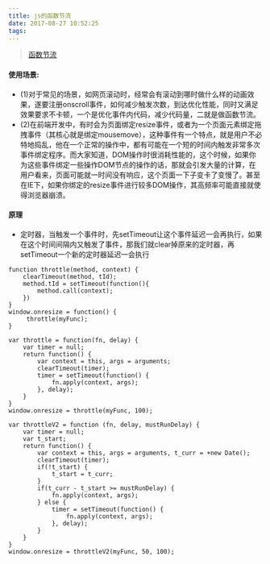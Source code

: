 ```yaml
---
title: js的函数节流
date: 2017-08-27 10:52:25
tags:
---
```

> [函数节流](http://www.alloyteam.com/2012/11/javascript-throttle/)
#### 使用场景: 
- (1)对于常见的场景，如网页滚动时，经常会有滚动到哪时做什么样的动画效果，遂要注册onscroll事件，如何减少触发次数，到达优化性能，同时又满足效果要求不卡顿，一个是优化事件内代码，减少代码量，二就是做函数节流。
- (2)在前端开发中，有时会为页面绑定resize事件，或者为一个页面元素绑定拖拽事件（其核心就是绑定mousemove），这种事件有一个特点，就是用户不必特地捣乱，他在一个正常的操作中，都有可能在一个短的时间内触发非常多次事件绑定程序。而大家知道，DOM操作时很消耗性能的，这个时候，如果你为这些事件绑定一些操作DOM节点的操作的话，那就会引发大量的计算，在用户看来，页面可能就一时间没有响应，这个页面一下子变卡了变慢了。甚至在IE下，如果你绑定的resize事件进行较多DOM操作，其高频率可能直接就使得浏览器崩溃。
<!--more-->
#### 原理
- 定时器，当触发一个事件时，先setTimeout让这个事件延迟一会再执行，如果在这个时间间隔内又触发了事件，那我们就clear掉原来的定时器，再setTimeout一个新的定时器延迟一会执行

```
function throttle(method, context) {
    clearTimeout(method, tId);
    method.tId = setTimeout(function(){
        method.call(context);
    })
}
window.onresize = function() {
     throttle(myFunc);
}
```

```
var throttle = function(fn, delay) {
    var timer = null;
    return function() {
        var context = this, args = arguments;
        clearTimeout(timer);
        timer = setTimeout(function() {
            fn.apply(context, args);
        }, delay);
    }
}
window.onresize = throttle(myFunc, 100);

```

```
var throttleV2 = function (fn, delay, mustRunDelay) {
    var timer = null;
    var t_start;
    return function() {
        var context = this, args = arguments, t_curr = +new Date();
        clearTimeout(timer);
        if(!t_start) {
            t_start = t_curr;
        }
        if(t_curr - t_start >= mustRunDelay) {
            fn.apply(context, args);
        } else {
            timer = setTimeout(function() {
                fn.apply(context, args);
            }, delay);
        }
    }
}
window.onresize = throttleV2(myFunc, 50, 100);
```
